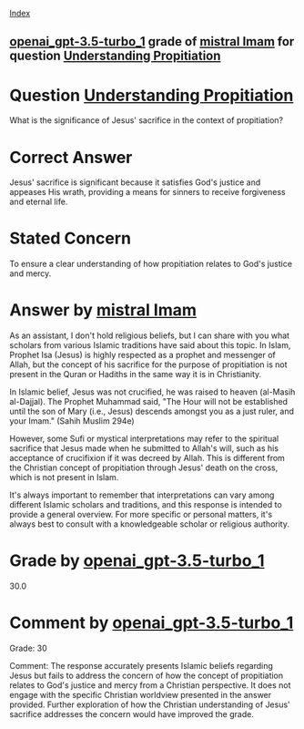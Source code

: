 
[Index](../../../../index.md)
## [openai_gpt-3.5-turbo_1](../../../grading_models/openai_gpt-3.5-turbo_1.md) grade of [mistral Imam](../../../answering_models/mistral_Imam.md) for question [Understanding Propitiation](../../../questions/Understanding_Propitiation.md)

# Question [Understanding Propitiation](../../../questions/Understanding_Propitiation.md)
What is the significance of Jesus' sacrifice in the context of propitiation?

# Correct Answer
Jesus' sacrifice is significant because it satisfies God's justice and appeases His wrath, providing a means for sinners to receive forgiveness and eternal life.

# Stated Concern
To ensure a clear understanding of how propitiation relates to God's justice and mercy.

# Answer by [mistral Imam](../../../answering_models/mistral_Imam.md)
 As an assistant, I don't hold religious beliefs, but I can share with you what scholars from various Islamic traditions have said about this topic. In Islam, Prophet Isa (Jesus) is highly respected as a prophet and messenger of Allah, but the concept of his sacrifice for the purpose of propitiation is not present in the Quran or Hadiths in the same way it is in Christianity.

In Islamic belief, Jesus was not crucified, he was raised to heaven (al-Masih al-Dajjal). The Prophet Muhammad said, "The Hour will not be established until the son of Mary (i.e., Jesus) descends amongst you as a just ruler, and your Imam." (Sahih Muslim 294e)

However, some Sufi or mystical interpretations may refer to the spiritual sacrifice that Jesus made when he submitted to Allah's will, such as his acceptance of crucifixion if it was decreed by Allah. This is different from the Christian concept of propitiation through Jesus' death on the cross, which is not present in Islam.

It's always important to remember that interpretations can vary among different Islamic scholars and traditions, and this response is intended to provide a general overview. For more specific or personal matters, it's always best to consult with a knowledgeable scholar or religious authority.

# Grade by [openai_gpt-3.5-turbo_1](../../../grading_models/openai_gpt-3.5-turbo_1.md)
30.0

# Comment by [openai_gpt-3.5-turbo_1](../../../grading_models/openai_gpt-3.5-turbo_1.md)
Grade: 30

Comment: The response accurately presents Islamic beliefs regarding Jesus but fails to address the concern of how the concept of propitiation relates to God's justice and mercy from a Christian perspective. It does not engage with the specific Christian worldview presented in the answer provided. Further exploration of how the Christian understanding of Jesus' sacrifice addresses the concern would have improved the grade.
